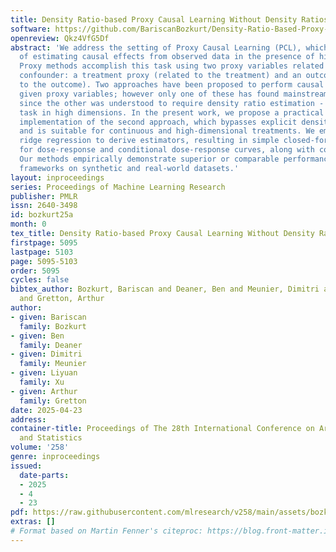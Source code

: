 ```yaml
---
title: Density Ratio-based Proxy Causal Learning Without Density Ratios
software: https://github.com/BariscanBozkurt/Density-Ratio-Based-Proxy-Causal-Learning-without-Density-Ratios
openreview: Qkz4VfG5Df
abstract: 'We address the setting of Proxy Causal Learning (PCL), which has the goal
  of estimating causal effects from observed data in the presence of hidden confounding.
  Proxy methods accomplish this task using two proxy variables related to the latent
  confounder: a treatment proxy (related to the treatment) and an outcome proxy (related
  to the outcome). Two approaches have been proposed to perform causal effect estimation
  given proxy variables; however only one of these has found mainstream acceptance,
  since the other was understood to require density ratio estimation - a challenging
  task in high dimensions. In the present work, we propose a practical and effective
  implementation of the second approach, which bypasses explicit density ratio estimation
  and is suitable for continuous and high-dimensional treatments. We employ kernel
  ridge regression to derive estimators, resulting in simple closed-form solutions
  for dose-response and conditional dose-response curves, along with consistency guarantees.
  Our methods empirically demonstrate superior or comparable performance to existing
  frameworks on synthetic and real-world datasets.'
layout: inproceedings
series: Proceedings of Machine Learning Research
publisher: PMLR
issn: 2640-3498
id: bozkurt25a
month: 0
tex_title: Density Ratio-based Proxy Causal Learning Without Density Ratios
firstpage: 5095
lastpage: 5103
page: 5095-5103
order: 5095
cycles: false
bibtex_author: Bozkurt, Bariscan and Deaner, Ben and Meunier, Dimitri and Xu, Liyuan
  and Gretton, Arthur
author:
- given: Bariscan
  family: Bozkurt
- given: Ben
  family: Deaner
- given: Dimitri
  family: Meunier
- given: Liyuan
  family: Xu
- given: Arthur
  family: Gretton
date: 2025-04-23
address:
container-title: Proceedings of The 28th International Conference on Artificial Intelligence
  and Statistics
volume: '258'
genre: inproceedings
issued:
  date-parts:
  - 2025
  - 4
  - 23
pdf: https://raw.githubusercontent.com/mlresearch/v258/main/assets/bozkurt25a/bozkurt25a.pdf
extras: []
# Format based on Martin Fenner's citeproc: https://blog.front-matter.io/posts/citeproc-yaml-for-bibliographies/
---
```

